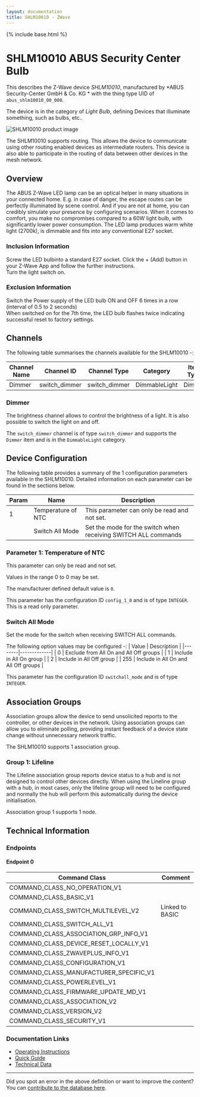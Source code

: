 ```yaml
---
layout: documentation
title: SHLM10010 - ZWave
---
```


{% include base.html %}

# SHLM10010 ABUS Security Center Bulb
This describes the Z-Wave device *SHLM10010*, manufactured by *ABUS Security-Center GmbH & Co. KG * with the thing type UID of ```abus_shlm10010_00_000```.

The device is in the category of *Light Bulb*, defining Devices that illuminate something, such as bulbs, etc..

![SHLM10010 product image](https://opensmarthouse.org/zwavedatabase/1120/image/)


The SHLM10010 supports routing. This allows the device to communicate using other routing enabled devices as intermediate routers.  This device is also able to participate in the routing of data between other devices in the mesh network.

## Overview

The ABUS Z-Wave LED lamp can be an optical helper in many situations in your connected home. E.g. in case of danger, the escape routes can be perfectly illuminated by scene control. And if you are not at home, you can credibly simulate your presence by configuring scenarios. When it comes to comfort, you make no compromises compared to a 60W light bulb, with significantly lower power consumption. The LED lamp produces warm white light (2700k), is dimmable and fits into any conventional E27 socket.

### Inclusion Information

Screw the LED bulbinto a standard E27 socket. Click the + (Add) button in your Z-Wave App and follow the further instructions.  
Turn the light switch on.

### Exclusion Information

Switch the Power supply of the LED bulb ON and OFF 6 times in a row (interval of 0.5 to 2 seconds)  
When switched on for the 7th time, the LED bulb flashes twice indicating successful reset to factory settings.

## Channels

The following table summarises the channels available for the SHLM10010 -:

| Channel Name | Channel ID | Channel Type | Category | Item Type |
|--------------|------------|--------------|----------|-----------|
| Dimmer | switch_dimmer | switch_dimmer | DimmableLight | Dimmer | 

### Dimmer
The brightness channel allows to control the brightness of a light.
            It is also possible to switch the light on and off.

The ```switch_dimmer``` channel is of type ```switch_dimmer``` and supports the ```Dimmer``` item and is in the ```DimmableLight``` category.



## Device Configuration

The following table provides a summary of the 1 configuration parameters available in the SHLM10010.
Detailed information on each parameter can be found in the sections below.

| Param | Name  | Description |
|-------|-------|-------------|
| 1 | Temperature of NTC | This parameter can only be read and not set. |
|  | Switch All Mode | Set the mode for the switch when receiving SWITCH ALL commands |

### Parameter 1: Temperature of NTC

This parameter can only be read and not set.

Values in the range 0 to 0 may be set.

The manufacturer defined default value is ```0```.

This parameter has the configuration ID ```config_1_0``` and is of type ```INTEGER```.
This is a read only parameter.

### Switch All Mode

Set the mode for the switch when receiving SWITCH ALL commands.

The following option values may be configured -:
| Value  | Description |
|--------|-------------|
| 0 | Exclude from All On and All Off groups |
| 1 | Include in All On group |
| 2 | Include in All Off group |
| 255 | Include in All On and All Off groups |

This parameter has the configuration ID ```switchall_mode``` and is of type ```INTEGER```.


## Association Groups

Association groups allow the device to send unsolicited reports to the controller, or other devices in the network. Using association groups can allow you to eliminate polling, providing instant feedback of a device state change without unnecessary network traffic.

The SHLM10010 supports 1 association group.

### Group 1: Lifeline

The Lifeline association group reports device status to a hub and is not designed to control other devices directly. When using the Lineline group with a hub, in most cases, only the lifeline group will need to be configured and normally the hub will perform this automatically during the device initialisation.

Association group 1 supports 1 node.

## Technical Information

### Endpoints

#### Endpoint 0

| Command Class | Comment |
|---------------|---------|
| COMMAND_CLASS_NO_OPERATION_V1| |
| COMMAND_CLASS_BASIC_V1| |
| COMMAND_CLASS_SWITCH_MULTILEVEL_V2| Linked to BASIC|
| COMMAND_CLASS_SWITCH_ALL_V1| |
| COMMAND_CLASS_ASSOCIATION_GRP_INFO_V1| |
| COMMAND_CLASS_DEVICE_RESET_LOCALLY_V1| |
| COMMAND_CLASS_ZWAVEPLUS_INFO_V1| |
| COMMAND_CLASS_CONFIGURATION_V1| |
| COMMAND_CLASS_MANUFACTURER_SPECIFIC_V1| |
| COMMAND_CLASS_POWERLEVEL_V1| |
| COMMAND_CLASS_FIRMWARE_UPDATE_MD_V1| |
| COMMAND_CLASS_ASSOCIATION_V2| |
| COMMAND_CLASS_VERSION_V2| |
| COMMAND_CLASS_SECURITY_V1| |

### Documentation Links

* [Operating Instructions](https://opensmarthouse.org/zwavedatabase/1120/ABUS-SHLM100x0-BDA-EN-1-3.pdf)
* [Quick Guide](https://opensmarthouse.org/zwavedatabase/1120/SHLM10010-Quick-Guide.pdf)
* [Technical Data](https://opensmarthouse.org/zwavedatabase/1120/SHLM10010-eng-ZZ.pdf)

---

Did you spot an error in the above definition or want to improve the content?
You can [contribute to the database here](https://opensmarthouse.org/zwavedatabase/1120).
